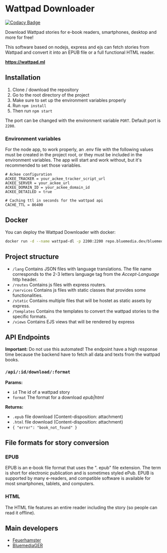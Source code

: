# Wattpad Downloader
[![Codacy Badge](https://app.codacy.com/project/badge/Grade/d96cbab4794140b8af375d85fcf5d524)](https://www.codacy.com/gh/Feuerhamster/wattpad-downloader/dashboard?utm_source=github.com&amp;utm_medium=referral&amp;utm_content=Feuerhamster/wattpad-downloader&amp;utm_campaign=Badge_Grade)

Download Wattpad stories for e-book readers, smartphones, desktop and more for free!

This software based on nodejs, express and ejs can fetch stories from Wattpad and convert it into an EPUB file or a full functional HTML reader.

**https://wattpad.ml**

## Installation
1. Clone / download the repository
2. Go to the root directory of the project
3. Make sure to set up the environment variables properly
4. Run `npm install`
5. Then run `npm start`

The port can be changed with the environment variable `PORT`.
Default port is `2200`.

### Environment variables
For the node app, to work properly, an .env file with the following values must be created in the project root, or they must be included in the environment variables.
The app will start and work without, but it's recommended to set those variables.

```dotenv
# Ackee configuration
ACKEE_TRACKER = your_ackee_tracker_script_url
ACKEE_SERVER = your_ackee_url
ACKEE_DOMAIN_ID = your_ackee_domain_id
ACKEE_DETAILED = true

# Caching ttl in seconds for the wattpad api
CACHE_TTL = 86400
```

## Docker
You can deploy the Wattpad Downloader with docker:
```bash
docker run -d --name wattpad-dl -p 2200:2200 repo.bluemedia.dev/bluemedia/wattpad-downloader
```

## Project structure
- `/lang` Contains JSON files with language translations. The file name corresponds to the 2-3 letters language tag from the *Accept-Language* http header.
- `/routes` Contains js files with express routers.
- `/services` Contains js files with static classes that provides some functionalities.
- `/static` Contains multiple files that will be hostet as static assets by express.
- `/templates` Contains the templates to convert the wattpad stories to the specific formats.
- `/views` Contains EJS views that will be rendered by express

## API Endpoints
**Important:** Do not use this automated! The endpoint have a high response time because the backend have to fetch all data and texts from the wattpad books.

### `/api/:id/download/:format`
**Params:**
- `id` The id of a wattpad story
- `format` The format for a download *epub|html*

**Returns:**
- `.epub` file download (Content-disposition: attachment)
- `.html` file download (Content-disposition: attachment)
- `{ "error": "book_not_found" }`

## File formats for story conversion

### EPUB
EPUB is an e-book file format that uses the ". epub" file extension.
The term is short for electronic publication and is sometimes styled ePub.
EPUB is supported by many e-readers, and compatible software is available for most smartphones, tablets, and computers.

### HTML
The HTML file features an entire reader including the story (so people can read it offline).

## Main developers
- [Feuerhamster](https://guthub.com/Feuerhamster)
- [BluemediaGER](https://github.com/BluemediaGER)

